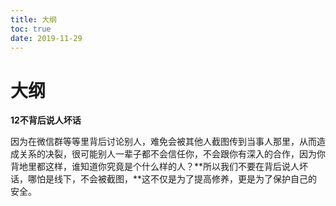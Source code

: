 ```yaml
---
title: 大纲
toc: true
date: 2019-11-29
---
```

# 大纲

**12不背后说人坏话**

因为在微信群等等里背后讨论别人，难免会被其他人截图传到当事人那里，从而造成关系的决裂，很可能别人一辈子都不会信任你，不会跟你有深入的合作，因为你背地里都这样，谁知道你究竟是个什么样的人？**所以我们不要在背后说人坏话，哪怕是线下，不会被截图，**这不仅是为了提高修养，更是为了保护自己的安全。
